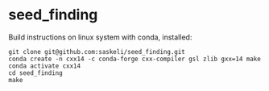 # seed_finding

Build instructions on linux system with conda, installed:
```shell
git clone git@github.com:saskeli/seed_finding.git
conda create -n cxx14 -c conda-forge cxx-compiler gsl zlib gxx=14 make
conda activate cxx14
cd seed_finding
make
```
